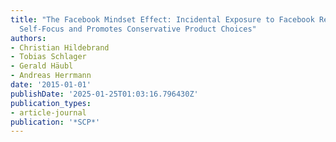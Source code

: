 ```yaml
---
title: "The Facebook Mindset Effect: Incidental Exposure to Facebook Reduces Consumers'
  Self-Focus and Promotes Conservative Product Choices"
authors:
- Christian Hildebrand
- Tobias Schlager
- Gerald Häubl
- Andreas Herrmann
date: '2015-01-01'
publishDate: '2025-01-25T01:03:16.796430Z'
publication_types:
- article-journal
publication: '*SCP*'
---
```

